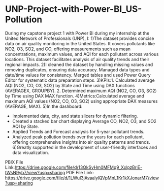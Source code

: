 # UNP-Project-with-Power-BI_US-Pollution

During my capstone project 1 with Power BI during my internship at the United Network of Professionals (UNP), I:
1)The dataset provides concise data on air quality monitoring in the United States. It covers pollutants like NO2, O3, SO2, and CO, offering measurements such as mean concentrations, maximum values, and AQI for each pollutant across various locations. This dataset facilitates analysis of air quality trends and their regional impacts.
2)I cleaned the dataset by handling missing values and removing duplicates, ensuring data accuracy. Managed data types and date/time values for consistency. Merged tables and used Power Query Editor for systematic data preparation steps.
3)KPIs:1. Calculated average AQI (NO2, CO, O3, SO2) by State and Time using DAX functions (AVERAGEX, GROUPBY).
2. Determined maximum AQI (NO2, CO, O3, SO2) by Time using DAX MAX function.
4)Metrics:Calculated average and maximum AQI values (NO2, CO, O3, SO2) using appropriate DAX measures (AVERAGE, MAX).
5)In the dashboard:
- Implemented date, city, and state slicers for dynamic filtering.
- Created a stacked bar chart displaying Average CO, NO2, O3, and SO2 AQI by State.
- Applied Trends and Forecast analysis for 5-year pollutant trends.
- Analyzed peak pollution trends over the years for each pollutant, offering comprehensive insights into air quality patterns and trends.
6)Greatly supported in the development of user-friendly interfaces and data visualization.

PBIX File Link:https://drive.google.com/file/d/13QkSvHm0MFMq9_XxlpzBriE-tWsN9yb7/view?usp=sharing
PDF File Link: https://drive.google.com/file/d/1LWul3jAvaalylQVpMnL1Kr1kXJonarM7/view?usp=sharing

